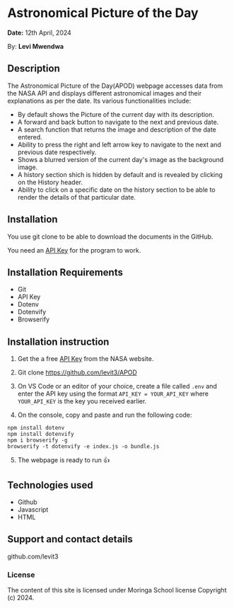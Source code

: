 # Astronomical Picture of the Day

**Date:** 12th April, 2024

By: **Levi Mwendwa**

## Description
The Astronomical Picture of the Day(APOD) webpage accesses data from the NASA API and displays different astronomical images and their explanations as per the date. Its various functionalities include:

- By default shows the Picture of the current day with its description.
- A forward and back button to navigate to the next and previous date.
- A search function that returns the image and description of the date entered.
- Ability to press the right and left arrow key to navigate to the next and previous date respectively.
- Shows a blurred version of the current day's image as the background image.
- A history section shich is hidden by default and is revealed by clicking on the History header.
- Ability to click on a specific date on the history section to be able to render the details of that particular date.

## Installation
You use git clone to be able to download the documents in the GitHub.

You need an [API Key](https://api.nasa.gov/) for the program to work.

## Installation Requirements
- Git
- API Key
- Dotenv
- Dotenvify
- Browserify

## Installation instruction
1. Get the a free [API Key](https://api.nasa.gov/) from the  NASA website.

2. Git clone https://github.com/levit3/APOD

3. On VS Code or an editor of your choice, create a file called `.env` and enter the API key using the format `API_KEY = YOUR_API_KEY` where `YOUR_API_KEY` is the key you received earlier.

4. On the console, copy and paste and run the following code:
```
npm install dotenv
npm install dotenvify
npm i browserify -g
browserify -t dotenvify -e index.js -o bundle.js
```
5. The webpage is ready to run :+1:

## Technologies used
- Github
- Javascript
- HTML

## Support and contact details
github.com/levit3

### License
The content of this site is licensed under Moringa School license Copyright (c) 2024.
